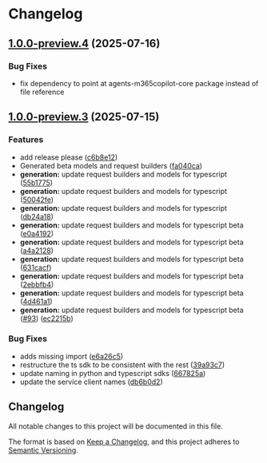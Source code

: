 # Changelog

## [1.0.0-preview.4](https://github.com/microsoft/Agents-M365Copilot/compare/@microsoft/agents-m365copilot-beta-v1.0.0-preview.3...@microsoft/agents-m365copilot-beta-v1.0.0-preview.4) (2025-07-16)

### Bug Fixes

* fix dependency to point at agents-m365copilot-core package instead of file reference 

## [1.0.0-preview.3](https://github.com/microsoft/Agents-M365Copilot/compare/@microsoft/agents-m365copilot-beta-v1.0.0-preview.2...@microsoft/agents-m365copilot-beta-v1.0.0-preview.3) (2025-07-15)


### Features

* add release please ([c6b8e12](https://github.com/microsoft/Agents-M365Copilot/commit/c6b8e123f140cbe233f9e0ec898ec7da2d2d8cd0))
* Generated beta models and request builders ([fa040ca](https://github.com/microsoft/Agents-M365Copilot/commit/fa040ca43b61ed3ed1d067e8e1b6385e80127e11))
* **generation:** update request builders and models for typescript ([55b1775](https://github.com/microsoft/Agents-M365Copilot/commit/55b1775771729324009152c545ce62e234f8bcdd))
* **generation:** update request builders and models for typescript ([50042fe](https://github.com/microsoft/Agents-M365Copilot/commit/50042fedbf40ea48510b550bc31aead1540320dc))
* **generation:** update request builders and models for typescript ([db24a18](https://github.com/microsoft/Agents-M365Copilot/commit/db24a18edbfcfae5c1a3ad32b42f26a86c6e3115))
* **generation:** update request builders and models for typescript beta ([e0a4192](https://github.com/microsoft/Agents-M365Copilot/commit/e0a4192e8054d5a9e260ee1d1508a5d8932b392e))
* **generation:** update request builders and models for typescript beta ([a4a2128](https://github.com/microsoft/Agents-M365Copilot/commit/a4a2128f5e9dc1d660059be6470331f2fbd9afcd))
* **generation:** update request builders and models for typescript beta ([631cacf](https://github.com/microsoft/Agents-M365Copilot/commit/631cacf35e65de58b1a92eec7eb747e57dbf5927))
* **generation:** update request builders and models for typescript beta ([2ebbfb4](https://github.com/microsoft/Agents-M365Copilot/commit/2ebbfb48cb35d812361b10335920e3ec0b39e992))
* **generation:** update request builders and models for typescript beta ([4d461a1](https://github.com/microsoft/Agents-M365Copilot/commit/4d461a185065b5af4906bf0e23de68981039cb39))
* **generation:** update request builders and models for typescript beta ([#93](https://github.com/microsoft/Agents-M365Copilot/issues/93)) ([ec2215b](https://github.com/microsoft/Agents-M365Copilot/commit/ec2215bc6bd1fccc87b3e541551da2a5d2716cc9))


### Bug Fixes

* adds missing import ([e6a26c5](https://github.com/microsoft/Agents-M365Copilot/commit/e6a26c52091b858bda3a97750f97da84fd8d8a99))
* restructure the ts sdk to be consistent with the rest ([39a93c7](https://github.com/microsoft/Agents-M365Copilot/commit/39a93c769f52bef156097b39c7f1dbfc71050baa))
* update naming in python and typescript sdks ([667825a](https://github.com/microsoft/Agents-M365Copilot/commit/667825aafb8cff9eba958e144f600f81f0cefbd9))
* update the service client names ([db6b0d2](https://github.com/microsoft/Agents-M365Copilot/commit/db6b0d29229097125f12ed4804696afd2bc95c89))

## Changelog

All notable changes to this project will be documented in this file.

The format is based on [Keep a Changelog](https://keepachangelog.com/en/1.0.0/), and this project adheres to [Semantic Versioning](https://semver.org/spec/v2.0.0.html).
